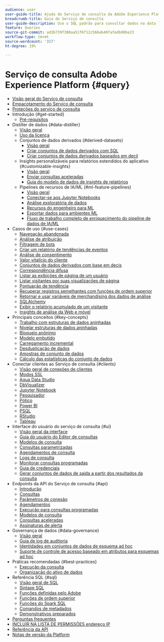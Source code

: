 ```yaml
---
audience: user
user-guide-title: Ajuda do Serviço de consulta da Adobe Experience Platform
breadcrumb-title: Guia do Serviço de consulta
user-guide-description: Use o SQL padrão para consultar dados no data lake na Experience Platform.
feature: Queries
source-git-commit: ad3b739f300aa51f6f12c566ab49fafedb90be23
workflow-type: tm+mt
source-wordcount: '317'
ht-degree: 19%

---
```



# Serviço de consulta Adobe Experience Platform {#query}

- [Visão geral do Serviço de consulta](home.md)
- [Empacotamento do Serviço de consulta](packaging.md)
- [Proteções do serviço de consulta](guardrails.md)
- Introdução {#get-started}
   - [Pré-requisitos](get-started/prerequisites.md)
- Distiller de dados {#data-distiller}
   - [Visão geral](data-distiller/overview.md)
   - [Uso da licença](data-distiller/license-usage.md)
   - Conjuntos de dados derivados {#derived-datasets}
      - [Visão geral](data-distiller/derived-datasets/overview.md)
      - [Criar conjuntos de dados derivados com SQL](data-distiller/derived-datasets/create-derived-datasets-with-sql.md)
      - [Criar conjuntos de dados derivados baseados em decil](data-distiller/derived-datasets/decile-based-derived-attributes.md)
   - Insights personalizáveis para relatórios estendidos do aplicativo {#customizable-insights}
      - [Visão geral](data-distiller/customizable-insights/overview.md)
      - [Enviar consultas aceleradas](data-distiller/customizable-insights/send-accelerated-queries.md)
      - [Guia do modelo de dados de insights de relatórios](data-distiller/customizable-insights/reporting-insights-data-model.md)
   - Pipelines de recursos de IA/ML {#ml-feature-pipelines}
      - [Visão geral](data-distiller/ml-feature-pipelines/overview.md)
      - [Conectar-se aos Jupyter Notebooks](data-distiller/ml-feature-pipelines/establish-connection.md)
      - [Análise exploratória de dados](data-distiller/ml-feature-pipelines/exploratory-analysis.md)
      - [Recursos do engenheiro para ML](data-distiller/ml-feature-pipelines/feature-engineering.md)
      - [Exportar dados para ambientes ML](data-distiller/ml-feature-pipelines/export-data.md)
      - [Fluxo de trabalho completo de enriquecimento do pipeline de dados de IA/ML](data-distiller/ml-feature-pipelines/end-to-end-notebook-workflow.md)
- Casos de uso {#use-cases}
   - [Navegação abandonada](use-cases/abandoned-browse.md)
   - [Análise de atribuição](use-cases/attribution-analysis.md)
   - [Filtragem de bots](use-cases/bot-filtering.md)
   - [Criar um relatório de tendências de eventos](use-cases/trended-report-of-events.md)
   - [Análise de consentimento](use-cases/consent-analysis.md)
   - [Valor vitalício do cliente](use-cases/customer-lifetime-value.md)
   - [Conjuntos de dados derivados com base em decis](use-cases/deciles-use-case.md)
   - [Correspondência difusa](use-cases/fuzzy-match.md)
   - [Listar as exibições de página de um usuário](use-cases/list-visitor-sessions.md)
   - [Listar visitantes por suas visualizações de página](use-cases/visitors-by-number-of-page-views.md)
   - [Pontuação de tendência](use-cases/propensity-score.md)
   - [Recuperar registros semelhantes com funções de ordem superior](use-cases/retrieve-similar-records.md)
   - [Retornar e usar variáveis de merchandising dos dados de análise](use-cases/merchandising-variables.md)
   - [SQLAlchemy](use-cases/sqlalchemy.md)
   - [Exibir o relatório acumulado de um visitante](use-cases/roll-up-report-of-a-visitor.md)
   - [Insights de análise da Web e móvel](use-cases/analytics-insights.md)
- Principais conceitos {#key-concepts}
   - [Trabalho com estruturas de dados aninhadas](key-concepts/nested-data-structures.md)
   - [Nivelar estruturas de dados aninhadas](key-concepts/flatten-nested-data.md)
   - [Bloqueio anônimo](key-concepts/anonymous-block.md)
   - [Modelo embutido](key-concepts/inline-templates.md)
   - [Carregamento incremental](key-concepts/incremental-load.md)
   - [Desduplicação de dados](key-concepts/deduplication.md)
   - [Amostras de conjunto de dados](key-concepts/dataset-samples.md)
   - [Cálculo das estatísticas do conjunto de dados](key-concepts/dataset-statistics.md)
- Conectar clientes ao Serviço de consulta {#clients}
   - [Visão geral de conexões de clientes](clients/overview.md)
   - [Modos SSL](./clients/ssl-modes.md)
   - [Aqua Data Studio](clients/aqua-data-studio.md)
   - [DbVisualizer](./clients/dbvisulaizer.md)
   - [Jupyter Notebook](clients//jupyter-notebook.md)
   - [Pesquisador](clients/looker.md)
   - [Pótico](clients/postico.md)
   - [Power BI](clients/power-bi.md)
   - [PSQL](clients/psql.md)
   - [RStudio](clients/rstudio.md)
   - [Tableau](clients/tableau.md)
- Interface do usuário do serviço de consulta {#ui}
   - [Visão geral da interface](ui/overview.md)
   - [Guia do usuário do Editor de consultas](ui/user-guide.md)
   - [Modelos de consulta](ui/query-templates.md)
   - [Consultas parametrizadas](ui/parameterized-queries.md)
   - [Agendamentos de consulta](ui/query-schedules.md)
   - [Logs de consulta](ui/query-logs.md)
   - [Monitorar consultas programadas](ui/monitor-queries.md)
   - [Guia de credenciais](ui/credentials.md)
   - [Gerar conjuntos de dados de saída a partir dos resultados da consulta](ui/create-datasets.md)
- Endpoints da API do Serviço de consulta {#api}
   - [Introdução](api/getting-started.md)
   - [Consultas](api/queries.md)
   - [Parâmetros de conexão](api/connection-parameters.md)
   - [Agendamentos](api/scheduled-queries.md)
   - [Execução para consultas programadas](api/runs-scheduled-queries.md)
   - [Modelos de consulta](api/query-templates.md)
   - [Consultas aceleradas](api/accelerated-queries.md)
   - [Assinaturas de alerta](api/alert-subscriptions.md)
- Governança de dados {#data-governance}
   - [Visão geral](data-governance/overview.md)
   - [Guia de log de auditoria](data-governance/audit-log-guide.md)
   - [Identidades em conjuntos de dados de esquema ad hoc](data-governance/ad-hoc-schema-identities.md)
   - [Suporte de controle de acesso baseado em atributos para esquemas ad hoc](./data-governance/ad-hoc-schema-labels.md)
- Práticas recomendadas {#best-practices}
   - [Execução da consulta](best-practices/writing-queries.md)
   - [Organização do ativo de dados](./best-practices/organize-data-assets.md)
- Referência SQL {#sql}
   - [Visão geral de SQL](sql/overview.md)
   - [Sintaxe SQL](sql/syntax.md)
   - [Funções definidas pelo Adobe](sql/adobe-defined-functions.md)
   - [Funções de ordem superior](sql/higher-order-functions.md)
   - [Funções do Spark SQL](sql/spark-sql-functions.md)
   - [Comandos de metadados](sql/metadata.md)
   - [Demonstrativos preparados](sql/prepared-statements.md)
- [Perguntas frequentes](troubleshooting-guide.md)
- [INCLUIR NA LISTA DE PERMISSÕES endereço IP](ip-address-allowlist.md)
- [Referência da API](https://www.adobe.io/experience-platform-apis/references/query-service/)
- [Notas de versão da Platform](https://experienceleague.adobe.com/docs/experience-platform/release-notes/latest.html?lang=pt-BR)

